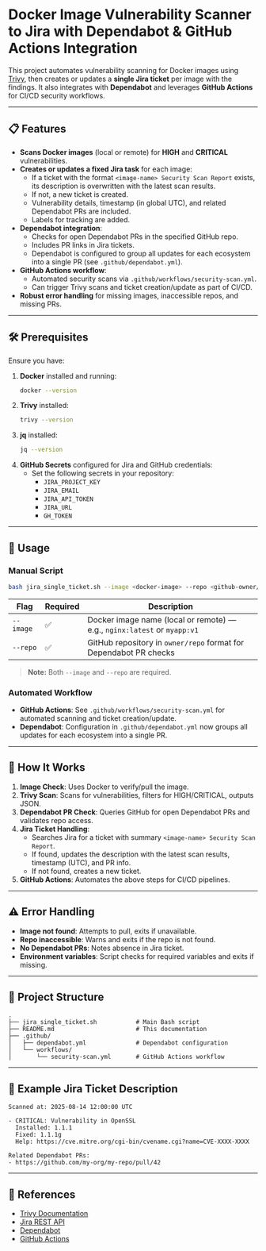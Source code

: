 # Docker Image Vulnerability Scanner to Jira with Dependabot & GitHub Actions Integration

This project automates vulnerability scanning for Docker images using [Trivy](https://github.com/aquasecurity/trivy), then creates or updates a **single Jira ticket** per image with the findings. It also integrates with **Dependabot** and leverages **GitHub Actions** for CI/CD security workflows.

---

## 📋 Features

* **Scans Docker images** (local or remote) for **HIGH** and **CRITICAL** vulnerabilities.
* **Creates or updates a fixed Jira task** for each image:
  * If a ticket with the format `<image-name> Security Scan Report` exists, its description is overwritten with the latest scan results.
  * If not, a new ticket is created.
  * Vulnerability details, timestamp (in global UTC), and related Dependabot PRs are included.
  * Labels for tracking are added.
* **Dependabot integration**:
  * Checks for open Dependabot PRs in the specified GitHub repo.
  * Includes PR links in Jira tickets.
  * Dependabot is configured to group all updates for each ecosystem into a single PR (see `.github/dependabot.yml`).
* **GitHub Actions workflow**:
  * Automated security scans via `.github/workflows/security-scan.yml`.
  * Can trigger Trivy scans and ticket creation/update as part of CI/CD.
* **Robust error handling** for missing images, inaccessible repos, and missing PRs.

---

## 🛠 Prerequisites

Ensure you have:

1. **Docker** installed and running:
   ```bash
   docker --version
   ```
2. **Trivy** installed:
   ```bash
   trivy --version
   ```
3. **jq** installed:
   ```bash
   jq --version
   ```
4. **GitHub Secrets** configured for Jira and GitHub credentials:
   - Set the following secrets in your repository:
     - `JIRA_PROJECT_KEY`
     - `JIRA_EMAIL`
     - `JIRA_API_TOKEN`
     - `JIRA_URL`
     - `GH_TOKEN`

---

## 🚀 Usage

### Manual Script

```bash
bash jira_single_ticket.sh --image <docker-image> --repo <github-owner/repo>
```

| Flag      | Required | Description                                                              |
| --------- | -------- | ------------------------------------------------------------------------ |
| `--image` | ✅        | Docker image name (local or remote) — e.g., `nginx:latest` or `myapp:v1` |
| `--repo`  | ✅        | GitHub repository in `owner/repo` format for Dependabot PR checks        |

> **Note:** Both `--image` and `--repo` are required.

### Automated Workflow

* **GitHub Actions**: See `.github/workflows/security-scan.yml` for automated scanning and ticket creation/update.
* **Dependabot**: Configuration in `.github/dependabot.yml` now groups all updates for each ecosystem into a single PR.

---

## 📄 How It Works

1. **Image Check**: Uses Docker to verify/pull the image.
2. **Trivy Scan**: Scans for vulnerabilities, filters for HIGH/CRITICAL, outputs JSON.
3. **Dependabot PR Check**: Queries GitHub for open Dependabot PRs and validates repo access.
4. **Jira Ticket Handling**:
   * Searches Jira for a ticket with summary `<image-name> Security Scan Report`.
   * If found, updates the description with the latest scan results, timestamp (UTC), and PR info.
   * If not found, creates a new ticket.
5. **GitHub Actions**: Automates the above steps for CI/CD pipelines.

---

## ⚠ Error Handling

* **Image not found**: Attempts to pull, exits if unavailable.
* **Repo inaccessible**: Warns and exits if the repo is not found.
* **No Dependabot PRs**: Notes absence in Jira ticket.
* **Environment variables**: Script checks for required variables and exits if missing.

---

## 📁 Project Structure

```
.
├── jira_single_ticket.sh           # Main Bash script
├── README.md                       # This documentation
├── .github/
│   ├── dependabot.yml              # Dependabot configuration
│   └── workflows/
│       └── security-scan.yml       # GitHub Actions workflow
```

---

## 📌 Example Jira Ticket Description

```
Scanned at: 2025-08-14 12:00:00 UTC

- CRITICAL: Vulnerability in OpenSSL
  Installed: 1.1.1
  Fixed: 1.1.1g
  Help: https://cve.mitre.org/cgi-bin/cvename.cgi?name=CVE-XXXX-XXXX

Related Dependabot PRs:
- https://github.com/my-org/my-repo/pull/42
```

---

## 🔗 References

* [Trivy Documentation](https://aquasecurity.github.io/trivy/)
* [Jira REST API](https://developer.atlassian.com/cloud/jira/platform/rest/v2/)
* [Dependabot](https://docs.github.com/en/code-security/dependabot)
* [GitHub Actions](https://docs.github.com/en/actions)